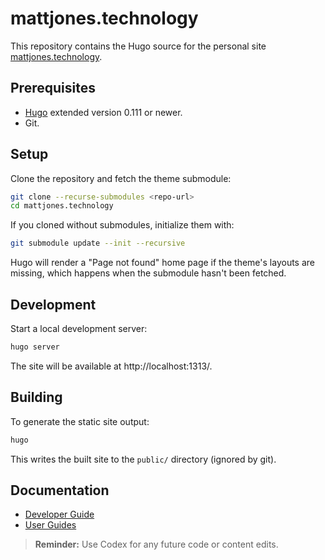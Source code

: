 # mattjones.technology

This repository contains the Hugo source for the personal site [mattjones.technology](https://mattjones.technology).

## Prerequisites

- [Hugo](https://gohugo.io/) extended version 0.111 or newer.
- Git.

## Setup

Clone the repository and fetch the theme submodule:

```bash
git clone --recurse-submodules <repo-url>
cd mattjones.technology
```

If you cloned without submodules, initialize them with:

```bash
git submodule update --init --recursive
```

Hugo will render a "Page not found" home page if the theme's layouts are missing, which happens when the submodule hasn't been fetched.

## Development

Start a local development server:

```bash
hugo server
```

The site will be available at http://localhost:1313/.

## Building

To generate the static site output:

```bash
hugo
```

This writes the built site to the `public/` directory (ignored by git).

## Documentation

- [Developer Guide](docs/developer-guide.md)
- [User Guides](docs/user-guides/)

> **Reminder:** Use Codex for any future code or content edits.


